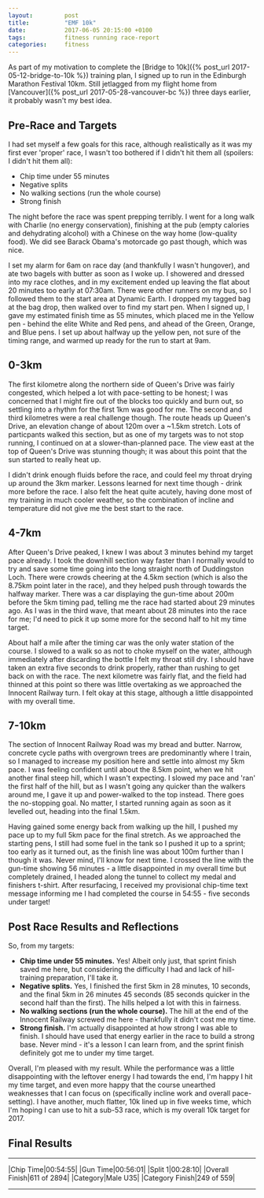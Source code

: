 ```yaml
---
layout:         post
title:          "EMF 10k"
date:           2017-06-05 20:15:00 +0100
tags:           fitness running race-report
categories:     fitness
---
```


As part of my motivation to complete the [Bridge to 10k]({% post_url 2017-05-12-bridge-to-10k %}) training plan, I signed up to run in the Edinburgh Marathon Festival 10km. Still jetlagged from my flight home from [Vancouver]({% post_url 2017-05-28-vancouver-bc %}) three days earlier, it probably wasn't my best idea.

<!-- Read More -->

## Pre-Race and Targets

I had set myself a few goals for this race, although realistically as it was my first ever 'proper' race, I wasn't too bothered if I didn't hit them all (spoilers: I didn't hit them all):

- Chip time under 55 minutes
- Negative splits
- No walking sections (run the whole course)
- Strong finish

The night before the race was spent prepping terribly. I went for a long walk with Charlie (no energy conservation), finishing at the pub (empty calories and dehydrating alcohol) with a Chinese on the way home (low-quality food). We did see Barack Obama's motorcade go past though, which was nice.

I set my alarm for 6am on race day (and thankfully I wasn't hungover), and ate two bagels with butter as soon as I woke up. I showered and dressed into my race clothes, and in my excitement ended up leaving the flat about 20 minutes too early at 07:30am. There were other runners on my bus, so I followed them to the start area at Dynamic Earth. I dropped my tagged bag at the bag drop, then walked over to find my start pen. When I signed up, I gave my estimated finish time as 55 minutes, which placed me in the Yellow pen - behind the elite White and Red pens, and ahead of the Green, Orange, and Blue pens. I set up about halfway up the yellow pen, not sure of the timing range, and warmed up ready for the run to start at 9am.

## 0-3km

The first kilometre along the northern side of Queen's Drive was fairly congested, which helped a lot with pace-setting to be honest; I was concerned that I might fire out of the blocks too quickly and burn out, so settling into a rhythm for the first 1km was good for me. The second and third kilometres were a real challenge though. The route heads up Queen's Drive, an elevation change of about 120m over a ~1.5km stretch. Lots of particpants walked this section, but as one of my targets was to not stop running, I continued on at a slower-than-planned pace. The view east at the top of Queen's Drive was stunning though; it was about this point that the sun started to really heat up.

I didn't drink enough fluids before the race, and could feel my throat drying up around the 3km marker. Lessons learned for next time though - drink more before the race. I also felt the heat quite acutely, having done most of my training in much cooler weather, so the combination of incline and temperature did not give me the best start to the race.

## 4-7km

After Queen's Drive peaked, I knew I was about 3 minutes behind my target pace already. I took the downhill section way faster than I normally would to try and save some time going into the long straight north of Duddingston Loch. There were crowds cheering at the 4.5km section (which is also the 8.75km point later in the race), and they helped push through towards the halfway marker. There was a car displaying the gun-time about 200m before the 5km timing pad, telling me the race had started about 29 minutes ago. As I was in the third wave, that meant about 28 minutes into the race for me; I'd need to pick it up some more for the second half to hit my time target.

About half a mile after the timing car was the only water station of the course. I slowed to a walk so as not to choke myself on the water, although immediately after discarding the bottle I felt my throat still dry. I should have taken an extra five seconds to drink properly, rather than rushing to get back on with the race. The next kilometre was fairly flat, and the field had thinned at this point so there was little overtaking as we approached the Innocent Railway turn. I felt okay at this stage, although a little disappointed with my overall time.

## 7-10km

The section of Innocent Railway Road was my bread and butter. Narrow, concrete cycle paths with overgrown trees are predominantly where I train, so I managed to increase my position here and settle into almost my 5km pace. I was feeling confident until about the 8.5km point, when we hit another final steep hill, which I wasn't expecting. I slowed my pace and 'ran' the first half of the hill, but as I wasn't going any quicker than the walkers around me, I gave it up and power-walked to the top instead. There goes the no-stopping goal. No matter, I started running again as soon as it levelled out, heading into the final 1.5km.

Having gained some energy back from walking up the hill, I pushed my pace up to my full 5km pace for the final stretch. As we approached the starting pens, I still had some fuel in the tank so I pushed it up to a sprint; too early as it turned out, as the finish line was about 100m further than I though it was. Never mind, I'll know for next time. I crossed the line with the gun-time showing 56 minutes - a little disappointed in my overall time but completely drained, I headed along the tunnel to collect my medal and finishers t-shirt. After resurfacing, I received my provisional chip-time text message informing me I had completed the course in 54:55 - five seconds under target!

## Post Race Results and Reflections

So, from my targets:

- <i class="fa fa-check" aria-hidden="true"></i> **Chip time under 55 minutes.** Yes! Albeit only just, that sprint finish saved me here, but considering the difficulty I had and lack of hill-training preparation, I'll take it.
- <i class="fa fa-check" aria-hidden="true"></i> **Negative splits.** Yes, I finished the first 5km in 28 minutes, 10 seconds, and the final 5km in 26 minutes 45 seconds (85 seconds quicker in the second half than the first). The hills helped a lot with this in fairness.
- <i class="fa fa-times" aria-hidden="true"></i> **No walking sections (run the whole course).** The hill at the end of the Innocent Railway screwed me here - thankfully it didn't cost me my time.
- <i class="fa fa-check" aria-hidden="true"></i> **Strong finish.** I'm actually disappointed at how strong I was able to finish. I should have used that energy earlier in the race to build a strong base. Never mind - it's a lesson I can learn from, and the sprint finish definitely got me to under my time target.

Overall, I'm pleased with my result. While the performance was a little disappointing with the leftover energy I had towards the end, I'm happy I hit my time target, and even more happy that the course unearthed weaknesses that I can focus on (specifically incline work and overall pace-setting). I have another, much flatter, 10k lined up in five weeks time, which I'm hoping I can use to hit a sub-53 race, which is my overall 10k target for 2017.

## Final Results

---

|Chip Time|00:54:55|
|Gun Time|00:56:01|
|Split 1|00:28:10|
|Overall Finish|611 of 2894|
|Category|Male U35|
|Category Finish|249 of 559|

---